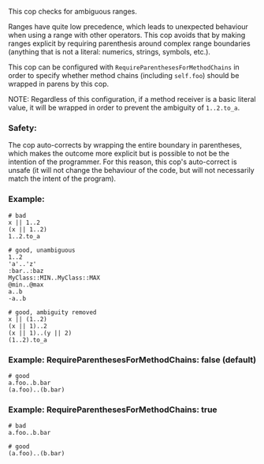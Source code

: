 This cop checks for ambiguous ranges.

Ranges have quite low precedence, which leads to unexpected behaviour when
using a range with other operators. This cop avoids that by making ranges
explicit by requiring parenthesis around complex range boundaries (anything
that is not a literal: numerics, strings, symbols, etc.).

This cop can be configured with `RequireParenthesesForMethodChains` in order to
specify whether method chains (including `self.foo`) should be wrapped in parens
by this cop.

NOTE: Regardless of this configuration, if a method receiver is a basic literal
value, it will be wrapped in order to prevent the ambiguity of `1..2.to_a`.

### Safety:

The cop auto-corrects by wrapping the entire boundary in parentheses, which
makes the outcome more explicit but is possible to not be the intention of the
programmer. For this reason, this cop's auto-correct is unsafe (it will not
change the behaviour of the code, but will not necessarily match the
intent of the program).

### Example:
    # bad
    x || 1..2
    (x || 1..2)
    1..2.to_a

    # good, unambiguous
    1..2
    'a'..'z'
    :bar..:baz
    MyClass::MIN..MyClass::MAX
    @min..@max
    a..b
    -a..b

    # good, ambiguity removed
    x || (1..2)
    (x || 1)..2
    (x || 1)..(y || 2)
    (1..2).to_a

### Example: RequireParenthesesForMethodChains: false (default)
    # good
    a.foo..b.bar
    (a.foo)..(b.bar)

### Example: RequireParenthesesForMethodChains: true
    # bad
    a.foo..b.bar

    # good
    (a.foo)..(b.bar)